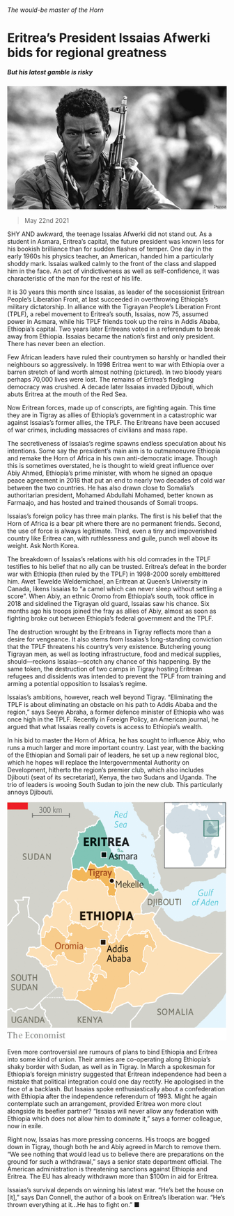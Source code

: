 ###### The would-be master of the Horn

# Eritrea’s President Issaias Afwerki bids for regional greatness 

##### But his latest gamble is risky 

![image](images/20210522_MAP006_0.jpg) 

> May 22nd 2021 

SHY AND awkward, the teenage Issaias Afwerki did not stand out. As a student in Asmara, Eritrea’s capital, the future president was known less for his bookish brilliance than for sudden flashes of temper. One day in the early 1960s his physics teacher, an American, handed him a particularly shoddy mark. Issaias walked calmly to the front of the class and slapped him in the face. An act of vindictiveness as well as self-confidence, it was characteristic of the man for the rest of his life.

It is 30 years this month since Issaias, as leader of the secessionist Eritrean People’s Liberation Front, at last succeeded in overthrowing Ethiopia’s military dictatorship. In alliance with the Tigrayan People’s Liberation Front (TPLF), a rebel movement to Eritrea’s south, Issaias, now 75, assumed power in Asmara, while his TPLF friends took up the reins in Addis Ababa, Ethiopia’s capital. Two years later Eritreans voted in a referendum to break away from Ethiopia. Issaias became the nation’s first and only president. There has never been an election.


Few African leaders have ruled their countrymen so harshly or handled their neighbours so aggressively. In 1998 Eritrea went to war with Ethiopia over a barren stretch of land worth almost nothing (pictured). In two bloody years perhaps 70,000 lives were lost. The remains of Eritrea’s fledgling democracy was crushed. A decade later Issaias invaded Djibouti, which abuts Eritrea at the mouth of the Red Sea.

Now Eritrean forces, made up of conscripts, are fighting again. This time they are in Tigray as allies of Ethiopia’s government in a catastrophic war against Issaias’s former allies, the TPLF. The Eritreans have been accused of war crimes, including massacres of civilians and mass rape.

The secretiveness of Issaias’s regime spawns endless speculation about his intentions. Some say the president’s main aim is to outmanoeuvre Ethiopia and remake the Horn of Africa in his own anti-democratic image. Though this is sometimes overstated, he is thought to wield great influence over Abiy Ahmed, Ethiopia’s prime minister, with whom he signed an opaque peace agreement in 2018 that put an end to nearly two decades of cold war between the two countries. He has also drawn close to Somalia’s authoritarian president, Mohamed Abdullahi Mohamed, better known as Farmaajo, and has hosted and trained thousands of Somali troops.

Issaias’s foreign policy has three main planks. The first is his belief that the Horn of Africa is a bear pit where there are no permanent friends. Second, the use of force is always legitimate. Third, even a tiny and impoverished country like Eritrea can, with ruthlessness and guile, punch well above its weight. Ask North Korea.

The breakdown of Issaias’s relations with his old comrades in the TPLF testifies to his belief that no ally can be trusted. Eritrea’s defeat in the border war with Ethiopia (then ruled by the TPLF) in 1998-2000 sorely embittered him. Awet Tewelde Weldemichael, an Eritrean at Queen’s University in Canada, likens Issaias to “a camel which can never sleep without settling a score”. When Abiy, an ethnic Oromo from Ethiopia’s south, took office in 2018 and sidelined the Tigrayan old guard, Issaias saw his chance. Six months ago his troops joined the fray as allies of Abiy, almost as soon as fighting broke out between Ethiopia’s federal government and the TPLF.

The destruction wrought by the Eritreans in Tigray reflects more than a desire for vengeance. It also stems from Issaias’s long-standing conviction that the TPLF threatens his country’s very existence. Butchering young Tigrayan men, as well as looting infrastructure, food and medical supplies, should—reckons Issaias—scotch any chance of this happening. By the same token, the destruction of two camps in Tigray hosting Eritrean refugees and dissidents was intended to prevent the TPLF from training and arming a potential opposition to Issaias’s regime.

Issaias’s ambitions, however, reach well beyond Tigray. “Eliminating the TPLF is about eliminating an obstacle on his path to Addis Ababa and the region,” says Seeye Abraha, a former defence minister of Ethiopia who was once high in the TPLF. Recently in Foreign Policy, an American journal, he argued that what Issaias really covets is access to Ethiopia’s wealth.

In his bid to master the Horn of Africa, he has sought to influence Abiy, who runs a much larger and more important country. Last year, with the backing of the Ethiopian and Somali pair of leaders, he set up a new regional bloc, which he hopes will replace the Intergovernmental Authority on Development, hitherto the region’s premier club, which also includes Djibouti (seat of its secretariat), Kenya, the two Sudans and Uganda. The trio of leaders is wooing South Sudan to join the new club. This particularly annoys Djibouti.

![image](images/20210522_MAM959.png) 


Even more controversial are rumours of plans to bind Ethiopia and Eritrea into some kind of union. Their armies are co-operating along Ethiopia’s shaky border with Sudan, as well as in Tigray. In March a spokesman for Ethiopia’s foreign ministry suggested that Eritrean independence had been a mistake that political integration could one day rectify. He apologised in the face of a backlash. But Issaias spoke enthusiastically about a confederation with Ethiopia after the independence referendum of 1993. Might he again contemplate such an arrangement, provided Eritrea won more clout alongside its beefier partner? “Issaias will never allow any federation with Ethiopia which does not allow him to dominate it,” says a former colleague, now in exile.

Right now, Issaias has more pressing concerns. His troops are bogged down in Tigray, though both he and Abiy agreed in March to remove them. “We see nothing that would lead us to believe there are preparations on the ground for such a withdrawal,” says a senior state department official. The American administration is threatening sanctions against Ethiopia and Eritrea. The EU has already withdrawn more than $100m in aid for Eritrea.

Issaias’s survival depends on winning his latest war. “He’s bet the house on [it],” says Dan Connell, the author of a book on Eritrea’s liberation war. “He’s thrown everything at it…He has to fight on.” ■

